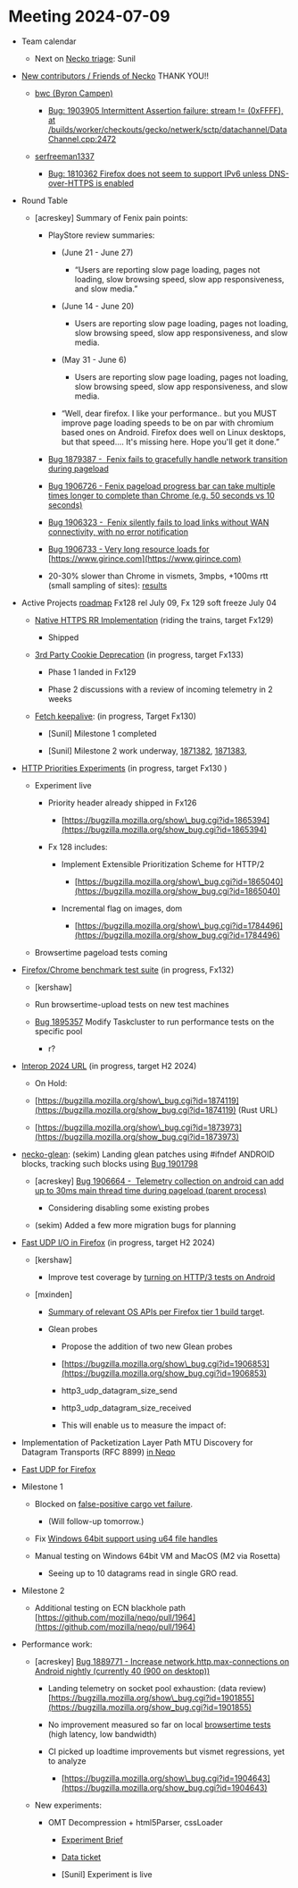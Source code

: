 # Meeting 2024-07-09

-   Team calendar
    

    -   Next on [Necko triage](https://github.com/mozilla-necko/triage-list): Sunil
    

  

-   [New contributors / Friends of Necko](https://bugzilla.mozilla.org/buglist.cgi?f4=assigned_to&f8=assigned_to&o3=equals&f9=assigned_to&n2=1&f5=assigned_to&v3=edgul%40mozilla.com&f6=assigned_to&o1=equals&component=DOM%3A%20Networking&component=Networking&component=Networking%3A%20Cache&component=Networking%3A%20Cookies&component=Networking%3A%20DNS&component=Networking%3A%20File&component=Networking%3A%20HTTP&component=Networking%3A%20JAR&component=Networking%3A%20Proxy&component=Networking%3A%20WebSockets&v1=valentin.gosu%40gmail.com&n6=1&n5=1&f2=assigned_to&n9=1&bug_status=RESOLVED&bug_status=VERIFIED&bug_status=CLOSED&n4=1&n8=1&n7=1&classification=Client%20Software&classification=Developer%20Infrastructure&classification=Components&classification=Server%20Software&classification=Other&resolution=---&resolution=FIXED&resolution=INVALID&resolution=WONTFIX&resolution=INACTIVE&resolution=DUPLICATE&resolution=WORKSFORME&resolution=INCOMPLETE&resolution=SUPPORT&resolution=EXPIRED&resolution=MOVED&query_format=advanced&chfieldfrom=2024-07-02&f7=assigned_to&v7=nobody%40mozilla.org&o7=equals&priority=P1&priority=P2&priority=P3&priority=P4&priority=P5&priority=--&chfield=cf_last_resolved&bug_type=defect&bug_type=enhancement&bug_type=task&n3=1&o2=equals&v2=kershaw%40mozilla.com&f1=assigned_to&n1=1&v6=rjesup%40jesup.org&o6=equals&v4=smayya%40mozilla.com&v8=wptsync%40mozilla.bugs&product=Core&v9=sekim%40mozilla.com&o5=equals&o9=equals&v5=acreskey%40mozilla.com&o4=equals&f3=assigned_to&o8=equals) THANK YOU!!
    

    -   [bwc (Byron Campen)](https://phabricator.services.mozilla.com/p/bwc/)
    

        -   [Bug: 1903905 Intermittent Assertion failure: stream != (0xFFFF), at /builds/worker/checkouts/gecko/netwerk/sctp/datachannel/DataChannel.cpp:2472](https://bugzilla.mozilla.org/show_bug.cgi?id=1903905) 
    

    -   [serfreeman1337](https://bugzilla.mozilla.org/user_profile?user_id=604320)
    

        -   [Bug: 1810362 Firefox does not seem to support IPv6 unless DNS-over-HTTPS is enabled](https://bugzilla.mozilla.org/show_bug.cgi?id=1810362) 
    

  

-   Round Table
    

    -   \[acreskey\] Summary of Fenix pain points:
    

        -   PlayStore review summaries:
    

            -   (June 21 - June 27)
    

                -   “Users are reporting slow page loading, pages not loading, slow browsing speed, slow app responsiveness, and slow media.”
    

            -   (June 14 - June 20)
    

                -   Users are reporting slow page loading, pages not loading, slow browsing speed, slow app responsiveness, and slow media.
    

            -   (May 31 - June 6)
    

                -   Users are reporting slow page loading, pages not loading, slow browsing speed, slow app responsiveness, and slow media.
    

            -   “Well, dear firefox. I like your performance.. but you MUST improve page loading speeds to be on par with chromium based ones on Android. Firefox does well on Linux desktops, but that speed.... It's missing here. Hope you'll get it done.”
    

        -   [Bug 1879387 -  Fenix fails to gracefully handle network transition during pageload](https://bugzilla.mozilla.org/show_bug.cgi?id=1879387)
    
        -   [Bug 1906726 - Fenix pageload progress bar can take multiple times longer to complete than Chrome (e.g. 50 seconds vs 10 seconds)](https://bugzilla.mozilla.org/show_bug.cgi?id=1906726)
    
        -   [Bug 1906323 -  Fenix silently fails to load links without WAN connectivity, with no error notification](https://bugzilla.mozilla.org/show_bug.cgi?id=1906323)
    
        -   [Bug 1906733 - Very long resource loads for](https://bugzilla.mozilla.org/show_bug.cgi?id=1906733) [https://www.girince.com](https://www.girince.com)
    
        -   20-30% slower than Chrome in vismets, 3mpbs, +100ms rtt (small sampling of sites): [results](https://docs.google.com/spreadsheets/d/1riQZJiFHqCeyejkc76d6-8hP7ktemS_ZIljcHqxlKZM/edit?gid=1748421388#gid=1748421388)
    

  
  
  

-   Active Projects [roadmap](https://mozilla-hub.atlassian.net/jira/plans/71/scenarios/71?vid=300#plan/backlog) Fx128 rel July 09, Fx 129 soft freeze July 04 
    

    -   [Native HTTPS RR Implementation](https://mozilla-hub.atlassian.net/browse/FFXP-2553) (riding the trains, target Fx129)
    

        -   Shipped
    

    -   [3rd Party Cookie Deprecation](https://mozilla-hub.atlassian.net/browse/FFXP-2237) (in progress, target Fx133)
    

        -   Phase 1 landed in Fx129
    
        -   Phase 2 discussions with a review of incoming telemetry in 2 weeks
    

    -   [Fetch keepalive](https://mozilla-hub.atlassian.net/browse/FFXP-2596): (in progress, Target Fx130) 
    

        -   \[Sunil\] Milestone 1 completed
    
        -   \[Sunil\] Milestone 2 work underway, [1871382](https://bugzilla.mozilla.org/show_bug.cgi?id=1871382), [1871383](https://bugzilla.mozilla.org/show_bug.cgi?id=1871383),
    

  

-   [HTTP Priorities Experiments](https://mozilla-hub.atlassian.net/browse/FFXP-2070) (in progress, target Fx130 )
    

    -   Experiment live
    

        -   Priority header already shipped in Fx126
    

            -   [https://bugzilla.mozilla.org/show\_bug.cgi?id=1865394](https://bugzilla.mozilla.org/show_bug.cgi?id=1865394)
    

        -   Fx 128 includes:
    

            -   Implement Extensible Prioritization Scheme for HTTP/2
    

                -   [https://bugzilla.mozilla.org/show\_bug.cgi?id=1865040](https://bugzilla.mozilla.org/show_bug.cgi?id=1865040)
    

            -   Incremental flag on images, dom
    

                -   [https://bugzilla.mozilla.org/show\_bug.cgi?id=1784496](https://bugzilla.mozilla.org/show_bug.cgi?id=1784496)
    

    -   Browsertime pageload tests coming
    

  

-   [Firefox/Chrome benchmark test suite](https://mozilla-hub.atlassian.net/browse/FFXP-2784) (in progress, Fx132)
    

    -   \[kershaw\]
    
    -   Run browsertime-upload tests on new test machines
    
    -   [Bug 1895357](https://bugzilla.mozilla.org/show_bug.cgi?id=1895357) Modify Taskcluster to run performance tests on the specific pool
    

        -   r?
    

-   [Interop 2024 URL](https://mozilla-hub.atlassian.net/browse/FFXP-2202) (in progress, target H2 2024)
    

    -   On Hold:
    
    -   [https://bugzilla.mozilla.org/show\_bug.cgi?id=1874119](https://bugzilla.mozilla.org/show_bug.cgi?id=1874119) (Rust URL)
    
    -   [https://bugzilla.mozilla.org/show\_bug.cgi?id=1873973](https://bugzilla.mozilla.org/show_bug.cgi?id=1873973)
    

-   [necko-glean](https://bugzilla.mozilla.org/show_bug.cgi?id=1854569): (sekim) Landing glean patches using #ifndef ANDROID blocks, tracking such blocks using [Bug 1901798](https://bugzilla.mozilla.org/show_bug.cgi?id=1901798)  
    

    -   \[acreskey\] [Bug 1906664 -  Telemetry collection on android can add up to 30ms main thread time during pageload (parent process)](https://bugzilla.mozilla.org/show_bug.cgi?id=1906664)
    

        -   Considering disabling some existing probes
    

    -   (sekim) Added a few more migration bugs for planning
    

-   [Fast UDP I/O in Firefox](https://mozilla-hub.atlassian.net/browse/FFXP-2862) (in progress, target H2 2024)
    

    -   \[kershaw\]
    

        -   Improve test coverage by [turning on HTTP/3 tests on Android](https://bugzilla.mozilla.org/show_bug.cgi?id=1622901)
    

    -   \[mxinden\]
    

        -   [Summary of relevant OS APIs per Firefox tier 1 build targe](https://github.com/quinn-rs/quinn/issues/1749#issuecomment-2211004631)t.
    
        -   Glean probes
    

            -   Propose the addition of two new Glean probes
    
            -   [https://bugzilla.mozilla.org/show\_bug.cgi?id=1906853](https://bugzilla.mozilla.org/show_bug.cgi?id=1906853)
    
            -   http3\_udp\_datagram\_size\_send
    
            -   http3\_udp\_datagram\_size\_received
    
            -   This will enable us to measure the impact of:
    

-   Implementation of Packetization Layer Path MTU Discovery for Datagram Transports (RFC 8899) [in Neqo](https://github.com/mozilla/neqo/pull/1903)
    
-   [Fast UDP for Firefox](https://bugzilla.mozilla.org/show_bug.cgi?id=1901292)
    

-   Milestone 1
    

    -   Blocked on [false-positive cargo vet failure](https://phabricator.services.mozilla.com/D212959#inline-1194604).
    

        -   (Will follow-up tomorrow.)
    

    -   Fix [Windows 64bit support using u64 file handles](https://matrix.to/#/!OYZMPVBAZnIpKdnqHG:mozilla.org/$YY83KitSmab4YMIpFqHjX_5qOYfCG9nhO5nnwGX0jXE?via=mozilla.org&via=matrix.org&via=seirdy.one)
    
    -   Manual testing on Windows 64bit VM and MacOS (M2 via Rosetta)
    

        -   Seeing up to 10 datagrams read in single GRO read.
    

-   Milestone 2
    

    -   Additional testing on ECN blackhole path [https://github.com/mozilla/neqo/pull/1964](https://github.com/mozilla/neqo/pull/1964)
    

-   Performance work: 
    

    -   \[acreskey\] [Bug 1889771 - Increase network.http.max-connections on Android nightly (currently 40 (900 on desktop))](https://bugzilla.mozilla.org/show_bug.cgi?id=1889771)
    

        -   Landing telemetry on socket pool exhaustion: (data review) [https://bugzilla.mozilla.org/show\_bug.cgi?id=1901855](https://bugzilla.mozilla.org/show_bug.cgi?id=1901855)
    
        -   No improvement measured so far on local [browsertime tests](https://docs.google.com/spreadsheets/d/1riQZJiFHqCeyejkc76d6-8hP7ktemS_ZIljcHqxlKZM/edit?gid=1748421388#gid=1748421388) (high latency, low bandwidth)
    
        -   CI picked up loadtime improvements but vismet regressions, yet to analyze
    

            -   [https://bugzilla.mozilla.org/show\_bug.cgi?id=1904643](https://bugzilla.mozilla.org/show_bug.cgi?id=1904643)
    

    -   New experiments:
    

        -   OMT Decompression + html5Parser, cssLoader 
    

            -   [Experiment Brief](https://docs.google.com/document/d/1ARo-8IiBitR3dNpiB53AYTkouSleGfX-ANVOGgjAbmQ/edit)
    
            -   [Data ticket](https://mozilla-hub.atlassian.net/browse/DO-1698)
    
            -   \[Sunil\] Experiment is live